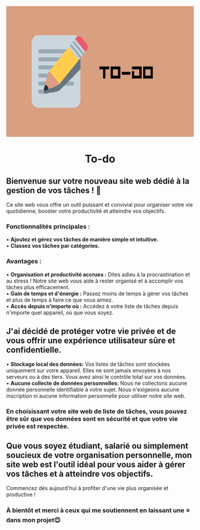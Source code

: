 <div align="center">
<img src="https://raw.githubusercontent.com/mpcgt/to-do/main/public/to-do.png" width="700" height="350" />

# To-do
</div>

## Bienvenue sur votre nouveau site web dédié à la gestion de vos tâches ! 📝

Ce site web vous offre un outil puissant et convivial pour organiser votre vie quotidienne, booster votre productivité et atteindre vos objectifs.

### Fonctionnalités principales :
• <b>Ajoutez et gérez vos tâches de manière simple et intuitive.</b> <br />
• <b> Classez vos tâches par catégories.</b> <br />
### Avantages :
• <b>Organisation et productivité accrues :</b> Dites adieu à la procrastination et au stress ! Notre site web vous aide à rester organisé et à accomplir vos tâches plus efficacement. <br />
• <b>Gain de temps et d'énergie :</b> Passez moins de temps à gérer vos tâches et plus de temps à faire ce que vous aimez. <br />
• <b>Accès depuis n'importe où :</b> Accédez à votre liste de tâches depuis n'importe quel appareil, où que vous soyez. <br />

## J'ai décidé de protéger votre vie privée et de vous offrir une expérience utilisateur sûre et confidentielle.
• <b>Stockage local des données:</b> Vos listes de tâches sont stockées uniquement sur votre appareil. Elles ne sont jamais envoyées à nos serveurs ou à des tiers. Vous avez ainsi le contrôle total sur vos données. <br />
• <b>Aucune collecte de données personnelles:</b> Nous ne collectons aucune donnée personnelle identifiable à votre sujet. Nous n'exigeons aucune inscription ni aucune information personnelle pour utiliser notre site web. <br />

### En choisissant votre site web de liste de tâches, vous pouvez être sûr que vos données sont en sécurité et que votre vie privée est respectée.

## Que vous soyez étudiant, salarié ou simplement soucieux de votre organisation personnelle, mon site web est l'outil idéal pour vous aider à gérer vos tâches et à atteindre vos objectifs.
Commencez dès aujourd'hui à profiter d'une vie plus organisée et productive !

### À bientôt et merci à ceux qui me soutiennent en laissant une ⭐ dans mon projet😊
